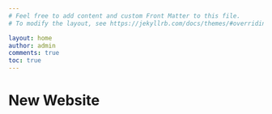 ```yaml
---
# Feel free to add content and custom Front Matter to this file.
# To modify the layout, see https://jekyllrb.com/docs/themes/#overriding-theme-defaults

layout: home
author: admin
comments: true
toc: true
---
```



<h1> New Website </h1>



